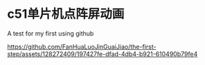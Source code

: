 # c51单片机点阵屏动画
A test for my first using github


https://github.com/FanHuaLuoJinGuaiJiao/the-first-step/assets/128272409/197427fe-dfad-4db4-b921-610490b79fe4

